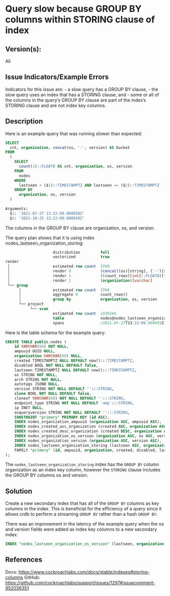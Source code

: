 # Query slow because GROUP BY columns within STORING clause of index

## Version(s): 
All

## Issue Indicators/Example Errors
Indicators for this issue are:
    - a slow query has a GROUP BY clause,
    - the slow query uses an index that has a STORING clause, and
    - some or all of the columns in the query’s GROUP BY clause are part of the index’s STORING clause and are not index key columns.

## Description
Here is an example query that was running slower than expected:

```sql
SELECT
  cnt, organization, concat(os, '-', version) AS bucket
FROM
  (
    SELECT
      count(1)::FLOAT8 AS cnt, organization, os, version
    FROM
      nodes
    WHERE
      lastseen > ($1)::TIMESTAMPTZ AND lastseen <= ($2)::TIMESTAMPTZ
    GROUP BY
      organization, os, version
  )
  
Arguments:
  $1: '2021-07-27 13:22:09.000058Z'
  $2: '2021-10-25 13:22:09.000058Z'
```

The columns in the GROUP BY clause are organization, os, and version.

The query plan shows that it is using index nodes_lastseen_organization_storing:

```sql
                     distribution         full
                     vectorized           true
render                                                                                                      (cnt float, organization varchar, bucket string)
 │                   estimated row count  3760
 │                   render 0             (concat((os)[string], ('-')[string], (version)[string]))[string]
 │                   render 1             ((count_rows)[int]::FLOAT8)[float]
 │                   render 2             (organization)[varchar]
 └── group                                                                                                  (organization varchar, os string, version string, count_rows int)
      │              estimated row count  3760
      │              aggregate 0          count_rows()
      │              group by             organization, os, version
      └── project                                                                                           (organization varchar, os string, version string)
           └── scan                                                                                         (organization varchar, lastseen timestamptz, os string, version string)
                     estimated row count  2330245
                     table                nodes@nodes_lastseen_organization_storing
                     spans                /2021-07-27T13:22:09.000059Z-/2021-10-25T13:22:09.000058001Z
```

Here is the table schema for the example query:

```sql
CREATE TABLE public.nodes (
	id VARCHAR(60) NOT NULL,
	ampuuid UUID NULL,
	organization VARCHAR(60) NULL,
	created TIMESTAMPTZ NULL DEFAULT now():::TIMESTAMPTZ,
	disabled BOOL NOT NULL DEFAULT false,
	lastseen TIMESTAMPTZ NULL DEFAULT now():::TIMESTAMPTZ,
	os STRING NOT NULL,
	arch STRING NOT NULL,
	autotags JSONB NULL,
	version STRING NOT NULL DEFAULT '':::STRING,
	clone BOOL NOT NULL DEFAULT false,
	cloneof VARCHAR(60) NOT NULL DEFAULT '':::STRING,
	endpoint_type STRING NOT NULL DEFAULT 'amp':::STRING,
	ip INET NULL,
	osqueryversion STRING NOT NULL DEFAULT '':::STRING,
	CONSTRAINT "primary" PRIMARY KEY (id ASC),
	INDEX nodes_organization_ampuuid (organization ASC, ampuuid ASC),
	INDEX nodes_created_asc_organization (created ASC, organization ASC),
	INDEX nodes_created_desc_organization (created DESC, organization ASC),
	INDEX nodes_organization_os_version (organization ASC, os ASC, version ASC),
	INDEX nodes_organization_version (organization ASC, version ASC),
	INDEX nodes_lastseen_organization_storing (lastseen ASC, organization ASC) STORING (os, version),
	FAMILY "primary" (id, ampuuid, organization, created, disabled, lastseen, os, arch, autotags, version, clone, cloneof, endpoint_type, ip, osqueryversion)
);
```

The `nodes_lastseen_organization_storing` index has the `GROUP BY` column organization as an index key column, however the `STORING` clause includes the GROUP BY columns os and version.

## Solution
Create a new secondary index that has all of the `GROUP BY` columns as key columns in the index. This is beneficial for the efficiency of a query since it allows crdb to perform a streaming `GROUP BY` rather than a hash `GROUP BY`.

There was an improvement in the latency of the example query when the os and version fields were added as index key columns to a new secondary index:

```sql
INDEX "nodes_lastseen_organization_os_version" (lastseen, organization, os, version)
```

## References
Docs: https://www.cockroachlabs.com/docs/stable/indexes#storing-columns
GitHub: https://github.com/cockroachlabs/support/issues/1297#issuecomment-952036351
